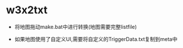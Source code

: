 w3x2txt
=======
* 将地图拖动make.bat中进行转换(地图需要完整listfile)

* 如果地图使用了自定义UI,需要将自定义的TriggerData.txt复制到meta中
